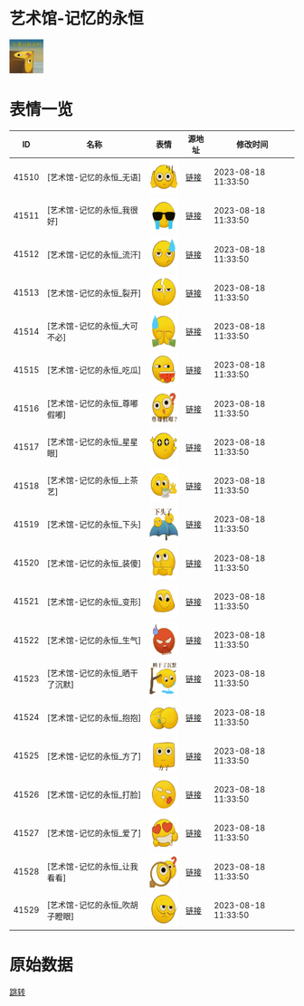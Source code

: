 # 艺术馆-记忆的永恒

<img src="./cover.png" height="60" alt="cover" />

# 表情一览

|ID|名称|表情|源地址|修改时间|
|----|----|----|----|----|
|41510|[艺术馆-记忆的永恒_无语]|<img src="./pic/041510_%5B艺术馆-记忆的永恒_无语%5D.png" height="60" alt="无语"/>|[链接](https://i0.hdslb.com/bfs/garb/2f6aea5d77d9ec59b41687a3e27243adb112ba50.png)|2023-08-18 11:33:50|
|41511|[艺术馆-记忆的永恒_我很好]|<img src="./pic/041511_%5B艺术馆-记忆的永恒_我很好%5D.png" height="60" alt="我很好"/>|[链接](https://i0.hdslb.com/bfs/garb/1ca73be95e58a33bdc6f0448a9ced12961f3a0f6.png)|2023-08-18 11:33:50|
|41512|[艺术馆-记忆的永恒_流汗]|<img src="./pic/041512_%5B艺术馆-记忆的永恒_流汗%5D.png" height="60" alt="流汗"/>|[链接](https://i0.hdslb.com/bfs/garb/679b1a9b52c8d6e7218d7a720966644a71c354ef.png)|2023-08-18 11:33:50|
|41513|[艺术馆-记忆的永恒_裂开]|<img src="./pic/041513_%5B艺术馆-记忆的永恒_裂开%5D.png" height="60" alt="裂开"/>|[链接](https://i0.hdslb.com/bfs/garb/9b953d0de41905aa715c7bf8a7b66ea1f5e89bc8.png)|2023-08-18 11:33:50|
|41514|[艺术馆-记忆的永恒_大可不必]|<img src="./pic/041514_%5B艺术馆-记忆的永恒_大可不必%5D.png" height="60" alt="大可不必"/>|[链接](https://i0.hdslb.com/bfs/garb/a4f468ea536afcd4e4a686a08a3132187ed855c4.png)|2023-08-18 11:33:50|
|41515|[艺术馆-记忆的永恒_吃瓜]|<img src="./pic/041515_%5B艺术馆-记忆的永恒_吃瓜%5D.png" height="60" alt="吃瓜"/>|[链接](https://i0.hdslb.com/bfs/garb/2bc88e7800e12ddb1ea0617b4975f9581ad6da10.png)|2023-08-18 11:33:50|
|41516|[艺术馆-记忆的永恒_尊嘟假嘟]|<img src="./pic/041516_%5B艺术馆-记忆的永恒_尊嘟假嘟%5D.png" height="60" alt="尊嘟假嘟"/>|[链接](https://i0.hdslb.com/bfs/garb/68e3f30d5bab5439abd6db2a8863b226b98d7aac.png)|2023-08-18 11:33:50|
|41517|[艺术馆-记忆的永恒_星星眼]|<img src="./pic/041517_%5B艺术馆-记忆的永恒_星星眼%5D.png" height="60" alt="星星眼"/>|[链接](https://i0.hdslb.com/bfs/garb/19bd65e0db191e5edfa1066c9e5f8f8ba2f6fead.png)|2023-08-18 11:33:50|
|41518|[艺术馆-记忆的永恒_上茶艺]|<img src="./pic/041518_%5B艺术馆-记忆的永恒_上茶艺%5D.png" height="60" alt="上茶艺"/>|[链接](https://i0.hdslb.com/bfs/garb/353cd4eb64b621fd8c01751c12be789b9b1cbc2f.png)|2023-08-18 11:33:50|
|41519|[艺术馆-记忆的永恒_下头]|<img src="./pic/041519_%5B艺术馆-记忆的永恒_下头%5D.png" height="60" alt="下头"/>|[链接](https://i0.hdslb.com/bfs/garb/75795c77feb664194c857103dda652aa5e968b7f.png)|2023-08-18 11:33:50|
|41520|[艺术馆-记忆的永恒_装傻]|<img src="./pic/041520_%5B艺术馆-记忆的永恒_装傻%5D.png" height="60" alt="装傻"/>|[链接](https://i0.hdslb.com/bfs/garb/aa8a8baae4ddf61d1e06f2dad456cf7d7fa9e652.png)|2023-08-18 11:33:50|
|41521|[艺术馆-记忆的永恒_变形]|<img src="./pic/041521_%5B艺术馆-记忆的永恒_变形%5D.png" height="60" alt="变形"/>|[链接](https://i0.hdslb.com/bfs/garb/6e9c5d3ab6b8dd19a5d96b81a79b497299d29394.png)|2023-08-18 11:33:50|
|41522|[艺术馆-记忆的永恒_生气]|<img src="./pic/041522_%5B艺术馆-记忆的永恒_生气%5D.png" height="60" alt="生气"/>|[链接](https://i0.hdslb.com/bfs/garb/abc3caccb742ec0b4ca4ce6197d132ee3f82c3df.png)|2023-08-18 11:33:50|
|41523|[艺术馆-记忆的永恒_晒干了沉默]|<img src="./pic/041523_%5B艺术馆-记忆的永恒_晒干了沉默%5D.png" height="60" alt="晒干了沉默"/>|[链接](https://i0.hdslb.com/bfs/garb/1bccb86381d812e0b0b17a3496f3404fac72f62d.png)|2023-08-18 11:33:50|
|41524|[艺术馆-记忆的永恒_抱抱]|<img src="./pic/041524_%5B艺术馆-记忆的永恒_抱抱%5D.png" height="60" alt="抱抱"/>|[链接](https://i0.hdslb.com/bfs/garb/2bf992c0b1ecf08143c9d8c4566df0f4d24c2e05.png)|2023-08-18 11:33:50|
|41525|[艺术馆-记忆的永恒_方了]|<img src="./pic/041525_%5B艺术馆-记忆的永恒_方了%5D.png" height="60" alt="方了"/>|[链接](https://i0.hdslb.com/bfs/garb/9b345de3eec5a36642b27b606b6ca62eef7771c5.png)|2023-08-18 11:33:50|
|41526|[艺术馆-记忆的永恒_打脸]|<img src="./pic/041526_%5B艺术馆-记忆的永恒_打脸%5D.png" height="60" alt="打脸"/>|[链接](https://i0.hdslb.com/bfs/garb/aaba2cece3fe666a75999040217e6a24f33d3770.png)|2023-08-18 11:33:50|
|41527|[艺术馆-记忆的永恒_爱了]|<img src="./pic/041527_%5B艺术馆-记忆的永恒_爱了%5D.png" height="60" alt="爱了"/>|[链接](https://i0.hdslb.com/bfs/garb/161b183d66d24000b22a7b4291564a8eade728cf.png)|2023-08-18 11:33:50|
|41528|[艺术馆-记忆的永恒_让我看看]|<img src="./pic/041528_%5B艺术馆-记忆的永恒_让我看看%5D.png" height="60" alt="让我看看"/>|[链接](https://i0.hdslb.com/bfs/garb/95fb7427113fa8cc4c2842f2ba76daaf0391e188.png)|2023-08-18 11:33:50|
|41529|[艺术馆-记忆的永恒_吹胡子瞪眼]|<img src="./pic/041529_%5B艺术馆-记忆的永恒_吹胡子瞪眼%5D.png" height="60" alt="吹胡子瞪眼"/>|[链接](https://i0.hdslb.com/bfs/garb/7bd499fe9b58c4a207ce37302b6960dfed41f952.png)|2023-08-18 11:33:50|

# 原始数据

[跳转](./raw.json)

